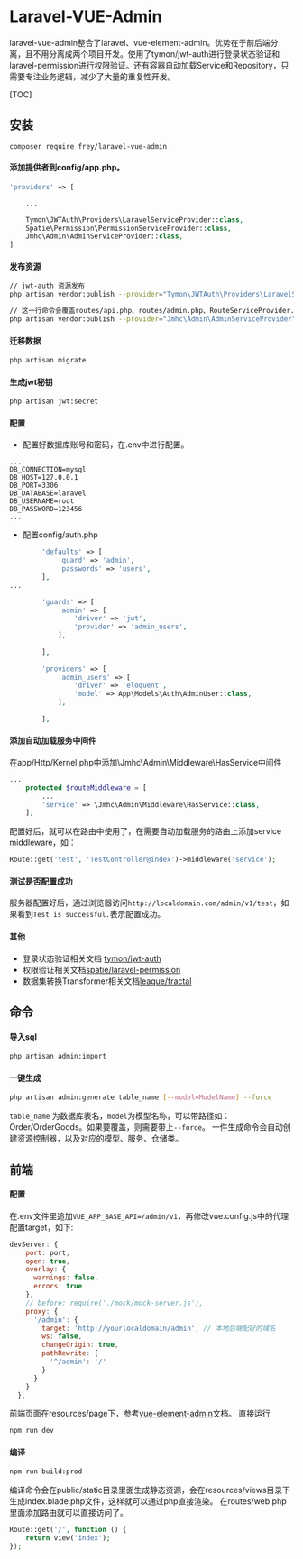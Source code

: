 # Laravel-VUE-Admin
laravel-vue-admin整合了laravel、vue-element-admin。优势在于前后端分离，且不用分离成两个项目开发。使用了tymon/jwt-auth进行登录状态验证和laravel-permission进行权限验证。还有容器自动加载Service和Repository，只需要专注业务逻辑，减少了大量的重复性开发。

[TOC]

## 安装
```composer
composer require frey/laravel-vue-admin
```
#### 添加提供者到config/app.php。

```php
'providers' => [

    ...

    Tymon\JWTAuth\Providers\LaravelServiceProvider::class,
    Spatie\Permission\PermissionServiceProvider::class,
    Jmhc\Admin\AdminServiceProvider::class,
]
```
#### 发布资源

```bash
// jwt-auth 资源发布
php artisan vendor:publish --provider="Tymon\JWTAuth\Providers\LaravelServiceProvider"

// 这一行命令会覆盖routes/api.php、routes/admin.php、RouteServiceProvider.php 以及Exceptions/Handler.php
php artisan vendor:publish --provider="Jmhc\Admin\AdminServiceProvider" --force
```

#### 迁移数据
```bash
php artisan migrate
```

#### 生成jwt秘钥
```bash
php artisan jwt:secret
```
#### 配置

* 配置好数据库账号和密码，在.env中进行配置。
```.dotenv
...
DB_CONNECTION=mysql
DB_HOST=127.0.0.1
DB_PORT=3306
DB_DATABASE=laravel
DB_USERNAME=root
DB_PASSWORD=123456
...
```
* 配置config/auth.php
```php
        'defaults' => [
            'guard' => 'admin',
            'passwords' => 'users',
        ],
...

        'guards' => [
            'admin' => [
                'driver' => 'jwt',
                'provider' => 'admin_users',
            ],
        
        ],
        
        'providers' => [
            'admin_users' => [
                'driver' => 'eloquent',
                'model' => App\Models\Auth\AdminUser::class,
            ],
    
        ],

```
#### 添加自动加载服务中间件
在app/Http/Kernel.php中添加\Jmhc\Admin\Middleware\HasService中间件
```php
...
    protected $routeMiddleware = [
        ...
        'service' => \Jmhc\Admin\Middleware\HasService::class,
    ];
```
配置好后，就可以在路由中使用了，在需要自动加载服务的路由上添加service middleware，如：
```php
Route::get('test', 'TestController@index')->middleware('service');
```

#### 测试是否配置成功

服务器配置好后，通过浏览器访问```http://localdomain.com/admin/v1/test```，如果看到```Test is successful.```表示配置成功。

#### 其他

- 登录状态验证相关文档 [tymon/jwt-auth](https://jwt-auth.readthedocs.io/en/develop/)
- 权限验证相关文档[spatie/laravel-permission](https://docs.spatie.be/laravel-permission/v3/introduction/)
- 数据集转换Transformer相关文档[league/fractal](https://fractal.thephpleague.com/)

## 命令
#### 导入sql
```bash
php artisan admin:import
```
#### 一键生成
```bash
php artisan admin:generate table_name [--model=ModelName] --force
```
```table_name``` 为数据库表名，```model```为模型名称，可以带路径如：Order/OrderGoods。如果要覆盖，则需要带上```--force```。
一件生成命令会自动创建资源控制器，以及对应的模型、服务、仓储类。


## 前端

#### 配置

在.env文件里追加```VUE_APP_BASE_API=/admin/v1```，再修改vue.config.js中的代理配置target，如下:
```javascript
devServer: {
    port: port,
    open: true,
    overlay: {
      warnings: false,
      errors: true
    },
    // before: require('./mock/mock-server.js'),
    proxy: {
      '/admin': {
        target: 'http://yourlocaldomain/admin', // 本地后端配好的域名
        ws: false,
        changeOrigin: true,
        pathRewrite: {
          '^/admin': '/'
        }
      }
    }
  },
```
前端页面在resources/page下，参考[vue-element-admin](https://panjiachen.github.io/vue-element-admin-site/zh/)文档。
直接运行
```bash
npm run dev
```
#### 编译
```bash
npm run build:prod
```
编译命令会在public/static目录里面生成静态资源，会在resources/views目录下生成index.blade.php文件，这样就可以通过php直接渲染。
在routes/web.php里面添加路由就可以直接访问了。
```php
Route::get('/', function () {
    return view('index');
});
```
